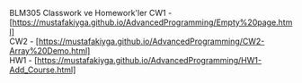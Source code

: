BLM305 Classwork ve Homework'ler
CW1 - [https://mustafakiyga.github.io/AdvancedProgramming/Empty%20page.html]<br>
CW2 - [https://mustafakiyga.github.io/AdvancedProgramming/CW2-Array%20Demo.html]<br>
HW1 - [https://mustafakiyga.github.io/AdvancedProgramming/HW1-Add_Course.html]
